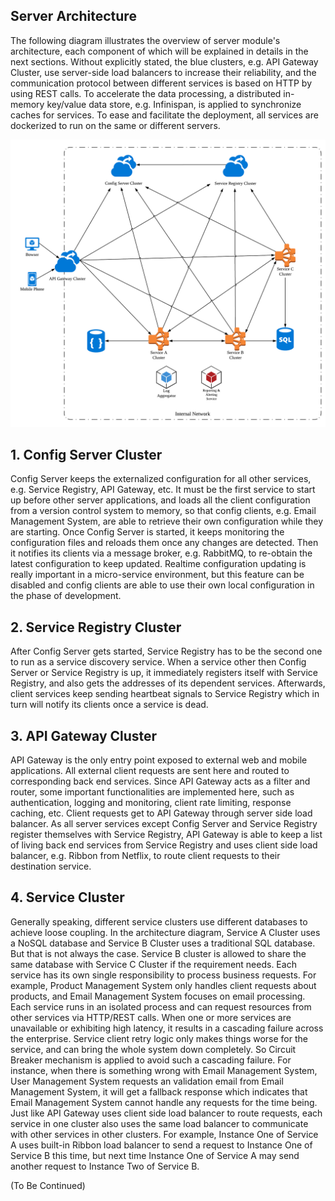 
##  Server Architecture

The following diagram illustrates the overview of server module's architecture, each component of which will be explained in details in the next sections. Without explicitly stated, the blue clusters, e.g. API Gateway Cluster, use server-side load balancers to increase their reliability, and the communication protocol between different services is based on HTTP by using REST calls. To accelerate the data processing, a distributed in-memory key/value data store, e.g. Infinispan, is applied to synchronize caches for services. To ease and facilitate the deployment, all services are dockerized to run on the same or different servers.

![Architecture Overview](https://github.com/shiyouping/rtalpha/blob/master/doc/architecture/server.png)

##  1. Config Server Cluster
Config Server keeps the externalized configuration for all other services, e.g. Service Registry, API Gateway, etc. It must be the first service to start up before other server applications, and loads all the client configuration from a version control system to memory, so that config clients, e.g. Email Management System, are able to retrieve their own configuration while they are starting. Once Config Server is started, it keeps monitoring the configuration files and reloads them once any changes are detected. Then it notifies its clients via a message broker, e.g. RabbitMQ, to re-obtain the latest configuration to keep updated. Realtime configuration updating is really important in a micro-service environment, but this feature can be disabled and config clients are able to use their own local configuration in the phase of development.

## 2. Service Registry Cluster
After Config Server gets started, Service Registry has to be the second one to run as a service discovery service. When a service other then Config Server or Service Registry is up, it immediately registers itself with Service Registry, and also gets the addresses of its dependent services. Afterwards, client services keep sending heartbeat signals to Service Registry which in turn will notify its clients once a service is dead. 

## 3. API Gateway Cluster
API Gateway is the only entry point exposed to external web and mobile applications. All external client requests are sent here and routed to corresponding back end services. Since API Gateway acts as a filter and router, some important functionalities are implemented here, such as authentication, logging and monitoring, client rate limiting, response caching, etc. Client requests get to API Gateway through server side load balancer. As all server services except Config Server and Service Registry register themselves with Service Registry, API Gateway is able to keep a list of living back end services from Service Registry and uses client side load balancer, e.g. Ribbon from Netflix, to route client requests to their destination service.

## 4. Service Cluster
Generally speaking, different service clusters use different databases to achieve loose coupling. In the architecture diagram, Service A Cluster uses a NoSQL database and Service B Cluster uses a traditional SQL database. But that is not always the case. Service B cluster is allowed to share the same database with Service C Cluster if the requirement needs. Each service has its own single responsibility to process business requests. For example, Product Management System only handles client requests about products, and Email Management System focuses on email processing. Each service runs in an isolated process and can request resources from other services via HTTP/REST calls.  When one or more services are unavailable or exhibiting high latency, it results in a cascading failure across the enterprise. Service client retry logic only makes things worse for the service, and can bring the whole system down completely. So Circuit Breaker mechanism is applied to avoid such a cascading failure. For instance, when there is something wrong with Email Management System, User Management System requests an validation email from Email Management System, it will get a fallback response which indicates that Email Management System cannot handle any requests for the time being. Just like API Gateway uses client side load balancer to route requests, each service in one cluster also uses the same load balancer to communicate with other services in other clusters. For example, Instance One of Service A uses built-in Ribbon load balancer to send a request to Instance One of Service B this time, but next time Instance One of Service A may send another request to Instance Two of Service B.

(To Be Continued)